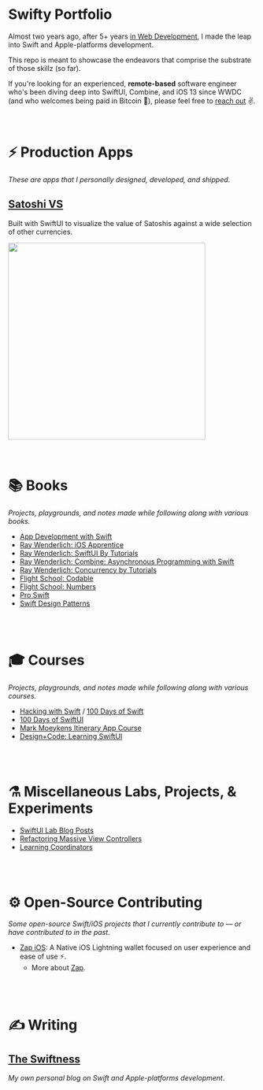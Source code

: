 # Swifty Portfolio

Almost two years ago, after 5+ years [in Web Development](https://github.com/BrianSipple), I made the leap into Swift and Apple-platforms development.

This repo is meant to showcase the endeavors that comprise the substrate of those skillz (so far).

If you're looking for an experienced, **remote-based** software engineer who's been diving deep into SwiftUI, Combine, and iOS 13 since WWDC (and who welcomes being paid in Bitcoin 🙂), please feel free to [reach out](mailto:CypherPoet@gmail.com) ✌️.


</br>



# ⚡️ Production Apps

_These are apps that I personally designed, developed, and shipped_.

## [Satoshi VS](https://cypherpoet.github.io/SatoshiVS-iOS/)

Built with SwiftUI to visualize the value of Satoshis against a wide selection of other currencies.

<div>
  <img src="./assets/recordings/satoshi-vs-preview.gif" width="400px">
</div>



</br>
</br>




# 📚 Books

_Projects, playgrounds, and notes made while following along with various books._


- [App Development with Swift](https://github.com/CypherPoet/book--app-development-with-swift)
- [Ray Wenderlich: iOS Apprentice](https://github.com/CypherPoet/book--iOS-apprentice)
- [Ray Wenderlich: SwiftUI By Tutorials](https://github.com/CypherPoet/book--swiftui-by-tutorials)
- [Ray Wenderlich: Combine: Asynchronous Programming with Swift](https://github.com/CypherPoet/book--combine-asynchronous-programming-with-swift)
- [Ray Wenderlich: Concurrency by Tutorials](https://github.com/CypherPoet/book--concurrency-by-tutorials)
- [Flight School: Codable](https://github.com/CypherPoet/book--flight-school-codable)
- [Flight School: Numbers](https://github.com/CypherPoet/book--flight-school-numbers)
- [Pro Swift](https://github.com/CypherPoet/book--pro-swift)
- [Swift Design Patterns](https://www.hackingwithswift.com/store/swift-design-patterns)



<!--
## Advanced iOS: Volume 1 (Customized by integrating with SwiftUI ⚡️)
## [Ray Wenderlich: Core Data by Tutorials](https://store.raywenderlich.com/products/core-data-by-tutorials)
## [Ray Wenderlich: Advanced Apple Debugging & Reverse Engineering](repo-link)
-->


</br>
</br>




# 🎓 Courses

_Projects, playgrounds, and notes made while following along with various courses._


- [Hacking with Swift](https://github.com/CypherPoet/book--hacking-with-swift) / [100 Days of Swift](https://github.com/CypherPoet/100-days-of-swift)
- [100 Days of SwiftUI](https://github.com/CypherPoet/100-days-of-swiftui)
- [Mark Moeykens Itinerary App Course](https://github.com/CypherPoet/course--itinerary-app)
- [Design+Code: Learning SwiftUI](https://github.com/CypherPoet/course--design-code-learn-swiftui)



</br>
</br>




# ⚗️ Miscellaneous Labs, Projects, & Experiments

- [SwiftUI Lab Blog Posts](https://github.com/CypherPoet/blog--swiftui-lab)
- [Refactoring Massive View Controllers](https://github.com/CypherPoet/refactoring-massive-view-controllers)
- [Learning Coordinators](https://github.com/CypherPoet/LearningCoordinators)

</br>
</br>



# ⚙️ Open-Source Contributing

_Some open-source Swift/iOS projects that I currently contribute to &mdash; or have contributed to in the past._

- [Zap iOS](https://github.com/LN-Zap/zap-iOS): A Native iOS Lightning wallet focused on user experience and ease of use ⚡️.
  + More about [Zap](http://zap.jackmallers.com/).




</br>
</br>



# ✍️ Writing

## [The Swiftness](https://theswiftness.com)

_My own personal blog on Swift and Apple-platforms development_.
